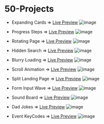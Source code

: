 # 50-Projects
* Expanding Cards => <a href="https://sanky2020.github.io/50-Projects/Day1%20-%20Expanding%20Cards/" target="_blank">Live Preview</a>
![image](https://user-images.githubusercontent.com/69984129/150635922-759115f7-78dd-489e-b0fe-8136cbfd80c7.png)

* Progress Steps => <a href="https://sanky2020.github.io/50-Projects/Day2%20-%20Progress%20Steps/" target="_blank">Live Preview</a>
![image](https://user-images.githubusercontent.com/69984129/150635950-6b383745-3cf0-4d31-abd9-78eb86a99dd1.png)

* Rotating Page => <a href="https://sanky2020.github.io/50-Projects/Day3%20-%20Rotating%20Page/" target="_blank">Live Preview</a>
![image](https://user-images.githubusercontent.com/69984129/150635966-1ed4de7e-2062-421b-80a8-a701d2f120d4.png)

* Hidden Search => <a href="https://sanky2020.github.io/50-Projects/Day4%20-%20Hidden%20Search/" target="_blank">Live Preview</a>
![image](https://user-images.githubusercontent.com/69984129/150635990-ade0d112-4513-409e-b8c9-2f68426de6e4.png)

* Blurry Loading => <a href="https://sanky2020.github.io/50-Projects/Day5%20-%20Blurry%20Loading" target="_blank">Live Preview</a>
![image](https://user-images.githubusercontent.com/69984129/150636009-26db7f28-75b7-4e36-ab21-e3961030ab61.png)

* Scroll Animation => <a href="https://sanky2020.github.io/50-Projects/Day6%20-%20Scroll%20Animation" target="_blank">Live Preview</a>
![image](https://user-images.githubusercontent.com/69984129/150696071-6f5336a0-9854-4ad0-a26d-d18baed5aeb6.png)

* Split Landing Page => <a href="https://sanky2020.github.io/50-Projects/Day7%20-%20Split%20Landing%20Page/" target="_blank">Live Preview</a>
![image](https://user-images.githubusercontent.com/69984129/151374836-c0218852-2ed9-4798-abae-492e3ce15120.png)

* Form Input Wave => <a href="https://sanky2020.github.io/50-Projects/Day8%20-%20Form%20Input%20Wave/" target="_blank">Live Preview</a>
![image](https://user-images.githubusercontent.com/69984129/151669139-3eb15b2a-9a4e-4ff1-ae1e-8f03e3d02437.png)

* Sound Board => <a href="https://sanky2020.github.io/50-Projects/Day9%20-%20Sound%20board" target="_blank">Live Preview</a>
 ![image](https://user-images.githubusercontent.com/69984129/152646699-1ebd416c-131a-4808-a697-17c800ae501e.png)

* Dad Jokes => <a href="https://sanky2020.github.io/50-Projects/Day10%20-%20Dad%20Jokes/" target="_blank">Live Preview</a>
![image](https://user-images.githubusercontent.com/69984129/152646950-de74da97-f97e-4d37-a426-97f13a2412ba.png)

* Event KeyCodes => <a href="https://sanky2020.github.io/50-Projects/Day11%20-%20Event%20KeyCodes/" target="_blank">Live Preview</a>
![image](https://user-images.githubusercontent.com/69984129/152966119-a4dc354d-66ed-466f-91a7-f7d0ab008ac5.png)
